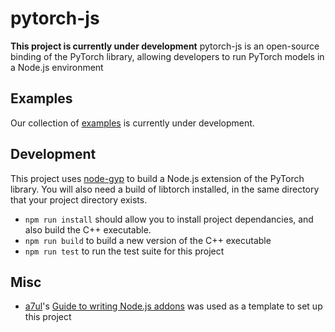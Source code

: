 # pytorch-js
<b>This project is currently under development</b>
pytorch-js is an open-source binding of the PyTorch library, allowing developers to run PyTorch models in a Node.js environment

## Examples
Our collection of [examples](./examples) is currently under development.

## Development
This project uses [node-gyp](https://github.com/nodejs/node-gyp) to build a Node.js extension of the PyTorch library. You will also need a
 build of libtorch installed, in the same directory that your project directory exists. 
 * ```npm run install``` should allow you to install project dependancies, and also build the C++ executable.
 * ```npm run build``` to build a new version of the C++ executable
 * ```npm run test``` to run the test suite for this project

## Misc
* [a7ul](https://github.com/a7ul)'s [Guide to writing Node.js addons](https://medium.com/@a7ul/beginners-guide-to-writing-nodejs-addons-using-c-and-n-api-node-addon-api-9b3b718a9a7f) was used as a template to set up this project
